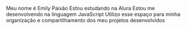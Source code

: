Meu nome é Emily Paixão
Estou estudando na Alura
Estou me desenvolvendo na linguagem JavaScript
Utilizo esse espaço para minha organização e compartilhamento dos meu projetos desenvolvidos
